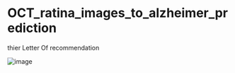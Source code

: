 # OCT_ratina_images_to_alzheimer_prediction


thier Letter Of recommendation

![image](https://user-images.githubusercontent.com/63954873/200167592-e8c73982-26f4-4746-b362-42d766cb622b.png)
